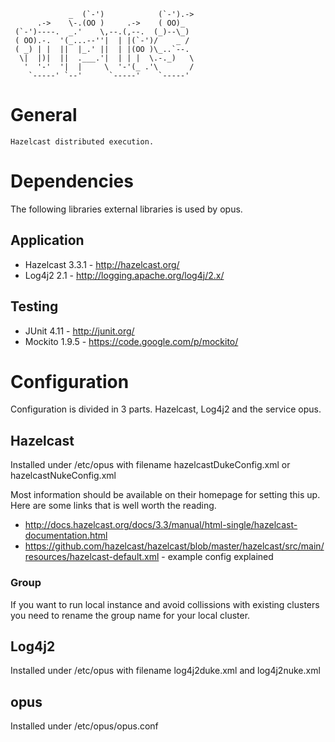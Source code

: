                  _  (`-')            (`-').-> 
          .->    \-.(OO )     .->    ( OO)_   
     (`-')----.  _.'    \,--.(,--.  (_)--\_)  
     ( OO).-.  '(_...--''|  | |(`-')/    _ /  
     ( _) | |  ||  |_.' ||  | |(OO )\_..`--.  
      \|  |)|  ||  .___.'|  | | |  \.-._)   \ 
       '  '-'  '|  |     \  '-'(_ .'\       / 
        `-----' `--'      `-----'    `-----'  

# General

    Hazelcast distributed execution.

# Dependencies
The following libraries external libraries is used by opus.

## Application

 * Hazelcast 3.3.1 - http://hazelcast.org/
 * Log4j2 2.1 - http://logging.apache.org/log4j/2.x/

## Testing

 * JUnit 4.11 - http://junit.org/
 * Mockito 1.9.5 - https://code.google.com/p/mockito/

# Configuration
Configuration is divided in 3 parts. Hazelcast, Log4j2 and the service opus.

## Hazelcast 

Installed under /etc/opus with filename hazelcastDukeConfig.xml or hazelcastNukeConfig.xml

Most information should be available on their homepage for setting this up. Here are some links that is well worth the reading.

 * http://docs.hazelcast.org/docs/3.3/manual/html-single/hazelcast-documentation.html
 * https://github.com/hazelcast/hazelcast/blob/master/hazelcast/src/main/resources/hazelcast-default.xml - example config explained

### Group

If you want to run local instance and avoid collissions with existing clusters you need to rename the group name for your local cluster.


## Log4j2

Installed under /etc/opus with filename log4j2duke.xml and log4j2nuke.xml

## opus

Installed under /etc/opus/opus.conf


